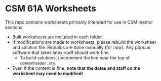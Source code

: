 CSM 61A Worksheets
=======
This repo contains worksheets primarily intended for use in CSM mentor sections.
- Built worksheets are included in each folder.
- If modifications are made to worksheets, please rebuild the worksheet and
  solution file. Rebuilds are done manually (for now). Any popular software
  that takes latex->pdf should work fine.
  - To build solutions, uncomment the line near the top of `commonheader.sty`.
- Even if the content is fine, **note that the dates and staff on the worksheet may need to
  modified!**
